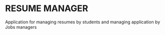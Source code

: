 # RESUME MANAGER
Application for managing resumes by students and managing application by Jobs managers
